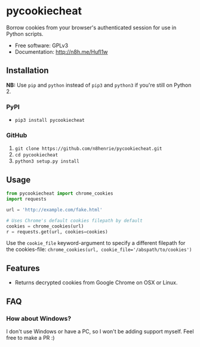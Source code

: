 # pycookiecheat

Borrow cookies from your browser's authenticated session for use in Python scripts.

-   Free software: GPLv3
-   Documentation: http://n8h.me/HufI1w


## Installation
**NB:** Use `pip` and `python` instead of `pip3` and `python3` if you're still on Python 2.

### PyPI
- `pip3 install pycookiecheat`

### GitHub
1. `git clone https://github.com/n8henrie/pycookiecheat.git`
2. `cd pycookiecheat`
3. `python3 setup.py install`

## Usage
```python
from pycookiecheat import chrome_cookies
import requests

url = 'http://example.com/fake.html'

# Uses Chrome's default cookies filepath by default
cookies = chrome_cookies(url)
r = requests.get(url, cookies=cookies)
```

Use the `cookie_file` keyword-argument to specify a different filepath for the
cookies-file: `chrome_cookies(url, cookie_file='/abspath/to/cookies')`

## Features
-  Returns decrypted cookies from Google Chrome on OSX or Linux.

## FAQ
### How about Windows?
I don't use Windows or have a PC, so I won't be adding support myself. Feel free to make a PR :)
